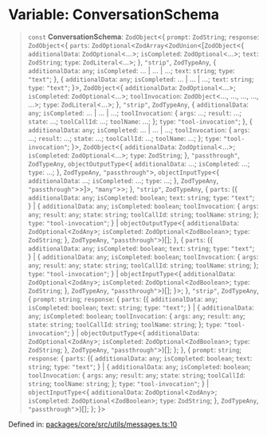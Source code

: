 # Variable: ConversationSchema

> `const` **ConversationSchema**: `ZodObject`\<\{ `prompt`: `ZodString`; `response`: `ZodObject`\<\{ `parts`: `ZodOptional`\<`ZodArray`\<`ZodUnion`\<\[`ZodObject`\<\{ `additionalData`: `ZodOptional`\<...\>; `isCompleted`: `ZodOptional`\<...\>; `text`: `ZodString`; `type`: `ZodLiteral`\<...\>; \}, `"strip"`, `ZodTypeAny`, \{ `additionalData`: `any`; `isCompleted`: ... \| ... \| ...; `text`: `string`; `type`: `"text"`; \}, \{ `additionalData`: `any`; `isCompleted`: ... \| ... \| ...; `text`: `string`; `type`: `"text"`; \}\>, `ZodObject`\<\{ `additionalData`: `ZodOptional`\<...\>; `isCompleted`: `ZodOptional`\<...\>; `toolInvocation`: `ZodObject`\<..., ..., ..., ..., ...\>; `type`: `ZodLiteral`\<...\>; \}, `"strip"`, `ZodTypeAny`, \{ `additionalData`: `any`; `isCompleted`: ... \| ... \| ...; `toolInvocation`: \{ `args`: ...; `result`: ...; `state`: ...; `toolCallId`: ...; `toolName`: ...; \}; `type`: `"tool-invocation"`; \}, \{ `additionalData`: `any`; `isCompleted`: ... \| ... \| ...; `toolInvocation`: \{ `args`: ...; `result`: ...; `state`: ...; `toolCallId`: ...; `toolName`: ...; \}; `type`: `"tool-invocation"`; \}\>, `ZodObject`\<\{ `additionalData`: `ZodOptional`\<...\>; `isCompleted`: `ZodOptional`\<...\>; `type`: `ZodString`; \}, `"passthrough"`, `ZodTypeAny`, `objectOutputType`\<\{ `additionalData`: ...; `isCompleted`: ...; `type`: ...; \}, `ZodTypeAny`, `"passthrough"`\>, `objectInputType`\<\{ `additionalData`: ...; `isCompleted`: ...; `type`: ...; \}, `ZodTypeAny`, `"passthrough"`\>\>\]\>, `"many"`\>\>; \}, `"strip"`, `ZodTypeAny`, \{ `parts`: (\{ `additionalData`: `any`; `isCompleted`: `boolean`; `text`: `string`; `type`: `"text"`; \} \| \{ `additionalData`: `any`; `isCompleted`: `boolean`; `toolInvocation`: \{ `args`: `any`; `result`: `any`; `state`: `string`; `toolCallId`: `string`; `toolName`: `string`; \}; `type`: `"tool-invocation"`; \} \| `objectOutputType`\<\{ `additionalData`: `ZodOptional`\<`ZodAny`\>; `isCompleted`: `ZodOptional`\<`ZodBoolean`\>; `type`: `ZodString`; \}, `ZodTypeAny`, `"passthrough"`\>)[]; \}, \{ `parts`: (\{ `additionalData`: `any`; `isCompleted`: `boolean`; `text`: `string`; `type`: `"text"`; \} \| \{ `additionalData`: `any`; `isCompleted`: `boolean`; `toolInvocation`: \{ `args`: `any`; `result`: `any`; `state`: `string`; `toolCallId`: `string`; `toolName`: `string`; \}; `type`: `"tool-invocation"`; \} \| `objectInputType`\<\{ `additionalData`: `ZodOptional`\<`ZodAny`\>; `isCompleted`: `ZodOptional`\<`ZodBoolean`\>; `type`: `ZodString`; \}, `ZodTypeAny`, `"passthrough"`\>)[]; \}\>; \}, `"strip"`, `ZodTypeAny`, \{ `prompt`: `string`; `response`: \{ `parts`: (\{ `additionalData`: `any`; `isCompleted`: `boolean`; `text`: `string`; `type`: `"text"`; \} \| \{ `additionalData`: `any`; `isCompleted`: `boolean`; `toolInvocation`: \{ `args`: `any`; `result`: `any`; `state`: `string`; `toolCallId`: `string`; `toolName`: `string`; \}; `type`: `"tool-invocation"`; \} \| `objectOutputType`\<\{ `additionalData`: `ZodOptional`\<`ZodAny`\>; `isCompleted`: `ZodOptional`\<`ZodBoolean`\>; `type`: `ZodString`; \}, `ZodTypeAny`, `"passthrough"`\>)[]; \}; \}, \{ `prompt`: `string`; `response`: \{ `parts`: (\{ `additionalData`: `any`; `isCompleted`: `boolean`; `text`: `string`; `type`: `"text"`; \} \| \{ `additionalData`: `any`; `isCompleted`: `boolean`; `toolInvocation`: \{ `args`: `any`; `result`: `any`; `state`: `string`; `toolCallId`: `string`; `toolName`: `string`; \}; `type`: `"tool-invocation"`; \} \| `objectInputType`\<\{ `additionalData`: `ZodOptional`\<`ZodAny`\>; `isCompleted`: `ZodOptional`\<`ZodBoolean`\>; `type`: `ZodString`; \}, `ZodTypeAny`, `"passthrough"`\>)[]; \}; \}\>

Defined in: [packages/core/src/utils/messages.ts:10](https://github.com/GeoDaCenter/openassistant/blob/0f7bf760e453a1735df9463dc799b04ee2f630fd/packages/core/src/utils/messages.ts#L10)
